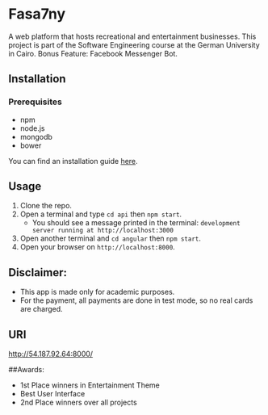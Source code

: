 # Fasa7ny
 A web platform that hosts recreational and entertainment businesses. This project is part of the Software Engineering course at the German University in Cairo.
Bonus Feature: Facebook Messenger Bot.

## Installation
### Prerequisites
+ npm 
+ node.js 
+ mongodb 
+ bower

You can find an installation guide [here](https://github.com/abdelrahman-elkady/se-tutorial/blob/master/environment_setup.md). 

## Usage
1. Clone the repo. 
2. Open a terminal and type ``` cd api ``` then ``` npm start ```.  
   * You should see a message printed in the terminal: ``` development server running at http://localhost:3000 ```
3. Open another terminal and ``` cd angular ``` then ``` npm start ```.
4. Open your browser on ``` http://localhost:8000 ```. 


## Disclaimer:

+ This app is made only for academic purposes.
+ For the payment, all payments are done in test mode, so no real cards are charged.

## URI
http://54.187.92.64:8000/

##Awards:
+ 1st Place winners in Entertainment Theme
+ Best User Interface
+ 2nd Place winners over all projects

